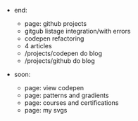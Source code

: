 - end: 
    - page: github projects
    - gitgub listage integration/with errors
    - codepen refactoring
    - 4 articles
    - /projects/codepen do blog
    - /projects/github do blog

- soon:
    - page: view codepen
    - page: patterns and gradients
    - page: courses and certifications
    - page: my svgs